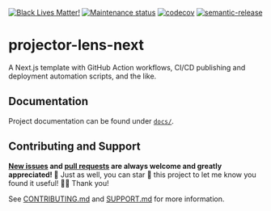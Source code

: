 <!-- prettier-ignore-start -->

<!-- badges-start -->

[![Black Lives Matter!][badge-blm]][link-blm]
[![Maintenance status][badge-maintenance]][link-repo]
[![codecov][badge-codecov]][link-codecov]
[![semantic-release][badge-semantic-release]][link-semantic-release]

<!-- badges-end -->

<!-- prettier-ignore-end -->

# projector-lens-next

A Next.js template with GitHub Action workflows, CI/CD publishing and deployment
automation scripts, and the like.

## Documentation

Project documentation can be found under [`docs/`][docs].

## Contributing and Support

**[New issues][choose-new-issue] and [pull requests][pr-compare] are always
welcome and greatly appreciated! 🤩** Just as well, you can star 🌟 this project
to let me know you found it useful! ✊🏿 Thank you!

See [CONTRIBUTING.md][contributing] and [SUPPORT.md][support] for more
information.

[badge-blm]: https://xunn.at/badge-blm 'Join the movement!'
[link-blm]: https://xunn.at/donate-blm
[badge-maintenance]:
  https://img.shields.io/maintenance/active/2023
  'Is this package maintained?'
[link-repo]: https://github.com/xunnamius/projector-lens-next
[badge-codecov]:
  https://codecov.io/gh/Xunnamius/projector-lens-next/branch/main/graph/badge.svg?token=HWRIOBAAPW
  'Is this package well-tested?'
[link-codecov]: https://codecov.io/gh/Xunnamius/projector-lens-next
[badge-semantic-release]:
  https://img.shields.io/badge/%20%20%F0%9F%93%A6%F0%9F%9A%80-semantic--release-e10079.svg
  'This repo practices continuous integration and deployment!'
[link-semantic-release]: https://github.com/semantic-release/semantic-release
[docs]: docs
[choose-new-issue]:
  https://github.com/Xunnamius/projector-lens-next/issues/new/choose
[pr-compare]: https://github.com/Xunnamius/projector-lens-next/compare
[contributing]: CONTRIBUTING.md
[support]: .github/SUPPORT.md
